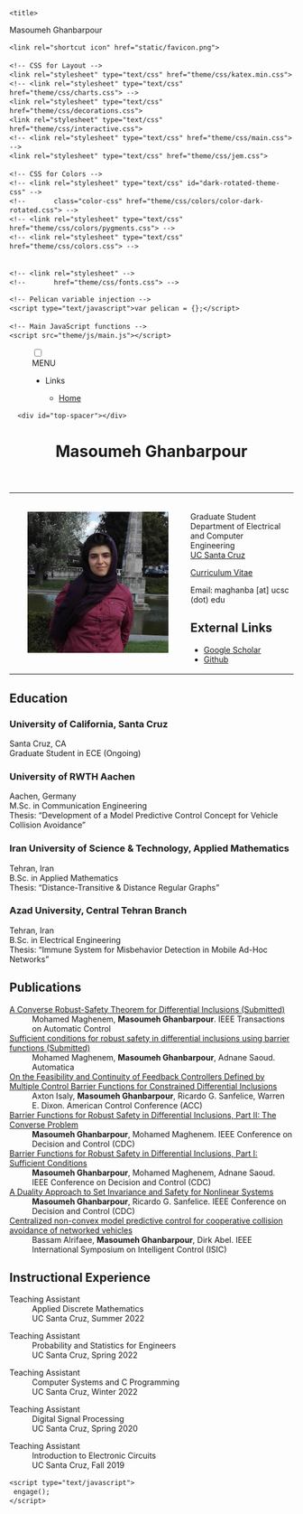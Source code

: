 <!DOCTYPE html>
<html lang="en">
  <head>
    <meta charset="UTF-8">
    <meta name="viewport" content="width=device-width, initial-scale=1.0">
    <meta http-equiv="Content-Language" content="en">

    <title>
Masoumeh Ghanbarpour    </title>

    <link rel="shortcut icon" href="static/favicon.png">

    <!-- CSS for Layout -->
    <link rel="stylesheet" type="text/css" href="theme/css/katex.min.css">
    <!-- <link rel="stylesheet" type="text/css" href="theme/css/charts.css"> -->
    <link rel="stylesheet" type="text/css" href="theme/css/decorations.css">
    <link rel="stylesheet" type="text/css" href="theme/css/interactive.css">
    <!-- <link rel="stylesheet" type="text/css" href="theme/css/main.css"> -->
    <link rel="stylesheet" type="text/css" href="theme/css/jem.css">

    <!-- CSS for Colors -->
    <!-- <link rel="stylesheet" type="text/css" id="dark-rotated-theme-css" -->
    <!--       class="color-css" href="theme/css/colors/color-dark-rotated.css"> -->
    <!-- <link rel="stylesheet" type="text/css" href="theme/css/colors/pygments.css"> -->
    <!-- <link rel="stylesheet" type="text/css" href="theme/css/colors.css"> -->


    <!-- <link rel="stylesheet" -->
    <!--       href="theme/css/fonts.css"> -->

<link rel="stylesheet" type="text/css" href="theme/css/page.css">

    <!-- Pelican variable injection -->
    <script type="text/javascript">var pelican = {};</script>

    <!-- Main JavaScript functions -->
    <script src="theme/js/main.js"></script>

  </head>

  <body>
    <main>
      <menu>
        <!-- The checkbox hack -->
        <input type="checkbox" id="hamburger-checkbox">
        <label for="hamburger-checkbox">
          <div id="hamburger">
            <span></span>
            <span></span>
            <span></span>
            <span>MENU</span>
          </div>
        </label>
        <nav>
          <ul>
            <li>
              <p>Links</p>
              <ul>
                <li>
                  <a href="/">Home</a>
                </li>
              </ul>
          </ul>
        </nav>
      </menu>

      <div id="top-spacer"></div>

<header>
    <h1>
        Masoumeh Ghanbarpour
    </h1>
</header>
<article class="index">

<table><tr><td width="300px"><center>
            <img width="250px" src="/images/masoumeh.jpg"></img></center>
    </td><td>
<br>
<p>
    Graduate Student <br>
    Department of Electrical and Computer Engineering<br>
    <a href="https://www.ucsc.edu/">UC Santa Cruz</a> 
</a><br>
</p>
<p>
<a href="/hosted/Masoumeh Ghanbarpour CV.pdf">Curriculum Vitae</a>
</p>
<p>
    Email: maghanba [at] ucsc (dot) edu <br>
</p>
<h2>
    External Links
</h2>

<ul>
    <li>
<a href="https://scholar.google.com/citations?user=vFsfAxEAAAAJ&hl=en">Google Scholar</a>
    </li><li>
<a href="https://github.com/MasoumehGM">Github</a>
    </li>
</ul>
</td></tr></table>




<!--pandoc -f markdown -t html index.md | wl-copy -->
<h2 id="education">Education</h2>
<h3 id="university-of-california-santa-cruz">University of California, Santa Cruz</h3>
<p>Santa Cruz, CA <br> Graduate Student in ECE (Ongoing) </p>
<h3 id="university-of-RWTH-Aachen">University of RWTH Aachen</h3>
<p>Aachen, Germany <br> M.Sc. in Communication Engineering <br> Thesis: “Development of a Model Predictive Control Concept for
Vehicle Collision Avoidance” </p>
<h3 id="Iran-university-of-science-and-thechnology">Iran University of Science & Technology, Applied Mathematics</h3>
<p>Tehran, Iran <br> B.Sc. in Applied Mathematics <br> Thesis: “Distance-Transitive & Distance Regular Graphs”</p>
<h3 id="azad-university-central-tehran-branch">Azad University, Central Tehran Branch</h3>
<p>Tehran, Iran <br> B.Sc. in Electrical Engineering <br> Thesis: “Immune System for Misbehavior Detection in
Mobile Ad-Hoc Networks”</p>
<dl>
<h2 id="publications">Publications</h2>
<dl>
<dt><a href="https://arxiv.org/pdf/2208.11364.pdf">A Converse Robust-Safety Theorem for Differential Inclusions (Submitted) </a> </dt>
<dd>Mohamed Maghenem, <strong>Masoumeh Ghanbarpour</strong>. IEEE Transactions on Automatic Control
</dd>  
<dt><a href="https://arxiv.org/pdf/2208.10829.pdf">Sufficient conditions for robust safety in differential inclusions using barrier functions (Submitted) </a> </dt>
<dd>Mohamed Maghenem, <strong>Masoumeh Ghanbarpour</strong>, Adnane Saoud. Automatica
</dd> 
<dt><a href="https://ieeexplore.ieee.org/stamp/stamp.jsp?arnumber=9867227">On the Feasibility and Continuity of Feedback Controllers Defined by Multiple Control Barrier Functions for Constrained Differential Inclusions </a> </dt>
<dd>Axton Isaly, <strong>Masoumeh Ghanbarpour</strong>, Ricardo G. Sanfelice, Warren E. Dixon. American Control Conference (ACC)
</dd>  
 <dt><a href="https://ieeexplore.ieee.org/stamp/stamp.jsp?arnumber=9682926">Barrier Functions for Robust Safety in Differential Inclusions, Part II: The Converse Problem </a> </dt>
<dd><strong>Masoumeh Ghanbarpour</strong>, Mohamed Maghenem. IEEE Conference on Decision and Control (CDC)
</dd> 
 <dt><a href="https://ieeexplore.ieee.org/stamp/stamp.jsp?arnumber=9683684">Barrier Functions for Robust Safety in Differential Inclusions, Part I: Sufficient Conditions </a> </dt>
<dd><strong>Masoumeh Ghanbarpour</strong>, Mohamed Maghenem, Adnane Saoud. IEEE Conference on Decision and Control (CDC)
</dd>   
 <dt><a href="https://ieeexplore.ieee.org/stamp/stamp.jsp?arnumber=9683698">A Duality Approach to Set Invariance and Safety for Nonlinear Systems </a> </dt>
<dd><strong>Masoumeh Ghanbarpour</strong>, Ricardo G. Sanfelice. IEEE Conference on Decision and Control (CDC)
</dd>    
 <dt><a href="https://ieeexplore.ieee.org/stamp/stamp.jsp?arnumber=6967623">Centralized non-convex model predictive control for cooperative collision avoidance of networked vehicles </a> </dt>
<dd>Bassam Alrifaee, <strong>Masoumeh Ghanbarpour</strong>, Dirk Abel. IEEE International Symposium on Intelligent Control (ISIC)
</dd>    
<h2 id="instructional-experience">Instructional Experience</h2>
<dl>
<dt>Teaching Assistant</dt>
<dd>Applied Discrete Mathematics</dd>
<dd>UC Santa Cruz, Summer 2022</dd>
</dl>    
<dl>
<dt>Teaching Assistant</dt>
<dd>Probability and Statistics for Engineers </dd>
<dd>UC Santa Cruz, Spring 2022
</dd>
</dl>
 <dl>
<dt>Teaching Assistant</dt>
<dd>Computer Systems and C Programming
</dd>
<dd>UC Santa Cruz, Winter 2022
</dl>    
<dl>
 <dt>Teaching Assistant</dt>
<dd>Digital Signal Processing
</dd>
<dd>UC Santa Cruz, Spring 2020
</dl>    
<dl> 
 <dt>Teaching Assistant</dt>
<dd>Introduction to Electronic Circuits
</dd>
<dd>UC Santa Cruz, Fall 2019
</dl>    
<dl>  
 </dl>
<!-- <h2 id="selected-graduate-courses">Selected Graduate Courses</h2> -->
<!-- <dl> -->
<!-- <dt>UC Santa Cruz</dt> -->
<!-- <dd>Machine Learning -->
<!-- </dd> -->
<!-- <dd>Convex Optimization -->
<!-- </dd> -->
<!-- <dd>Nonlinear Control Theory -->
<!-- </dd> -->
<!-- <dd>Applied Optimal Control -->
<!-- </dd> -->
<!-- <dt>University of Tehran</dt> -->
<!-- <dd>Finite Element Method -->
<!-- </dd> -->
<!-- </dl> -->
<!-- <h2 id="skills">Skills</h2> -->
<!-- <dl> -->
<!-- <dt>Programming</dt> -->
<!-- <dd>MATLAB and Simulink -->
<!-- </dd> -->
<!-- <dd>Python -->
<!-- </dd> -->
<!-- <dd>MAPLE -->
<!-- </dd> -->
<!-- <dd>C++ -->
<!-- </dd> -->
<!-- <dt>Engineering, Modelling, and Simulation</dt> -->
<!-- <dd>SOLIDWORKS -->
<!-- </dd> -->
<!-- <dd>ANSYS -->
<!-- </dd> -->
<!-- <dd>ABAQUS -->
<!-- </dd> -->
<!-- <dt>Technical Writing and Documentation</dt> -->
<!-- <dd>LATEX -->
<!-- </dd> -->
<!-- <dd>Jupyter Notebook -->
<!-- </dd> -->
<!-- <dd>Keynote -->
<!-- </dd> -->
<!-- </dl> -->

<!-- <h2> -->
<!-- Additional Pages -->
<!-- </h2> -->
<!-- <ul class="toc"> -->
<!--      -->
<!-- </ul> -->

</article>
    </main>

    <script type="text/javascript">
     engage();
    </script>
  </body>

</html>
